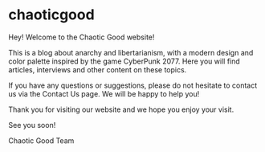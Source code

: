 # chaoticgood

Hey! Welcome to the Chaotic Good website!

This is a blog about anarchy and libertarianism, with a modern design and color palette inspired by the game CyberPunk 2077. Here you will find articles, interviews and other content on these topics.

If you have any questions or suggestions, please do not hesitate to contact us via the Contact Us page. We will be happy to help you!

Thank you for visiting our website and we hope you enjoy your visit.

See you soon!

Chaotic Good Team



